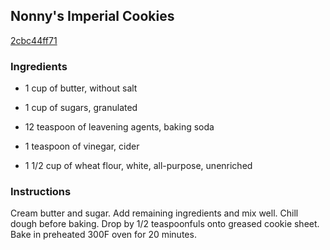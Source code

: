 ## Nonny's Imperial Cookies

[2cbc44ff71](http://www.food.com/recipe/nonnys-imperial-cookies-148266)

### Ingredients

 - 1 cup of butter, without salt

 - 1 cup of sugars, granulated

 - 12 teaspoon of leavening agents, baking soda

 - 1 teaspoon of vinegar, cider

 - 1 1/2 cup of wheat flour, white, all-purpose, unenriched

### Instructions

Cream butter and sugar. Add remaining ingredients and mix well. Chill dough before baking. Drop by 1/2 teaspoonfuls onto greased cookie sheet. Bake in preheated 300F oven for 20 minutes.